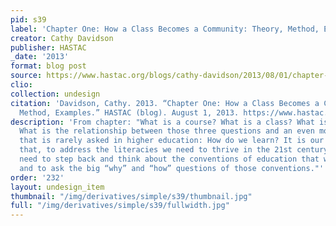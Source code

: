 ```yaml
---
pid: s39
label: 'Chapter One: How a Class Becomes a Community: Theory, Method, Examples'
creator: Cathy Davidson
publisher: HASTAC
_date: '2013'
format: blog post
source: https://www.hastac.org/blogs/cathy-davidson/2013/08/01/chapter-one-how-class-becomes-community-theory-method-examples
clio:
collection: undesign
citation: 'Davidson, Cathy. 2013. “Chapter One: How a Class Becomes a Community: Theory,
  Method, Examples.” HASTAC (blog). August 1, 2013. https://www.hastac.org/blogs/cathy-davidson/2013/08/01/chapter-one-how-class-becomes-community-theory-method-examples.'
description: 'From chapter: "What is a course? What is a class? What is a community?
  What is the relationship between those three questions and an even more basic one
  that is rarely asked in higher education: How do we learn? It is our conviction
  that, to address the literacies we need to thrive in the 21st century, we first
  need to step back and think about the conventions of education that we have inherited
  and to ask the big “why” and “how” questions of those conventions."'
order: '232'
layout: undesign_item
thumbnail: "/img/derivatives/simple/s39/thumbnail.jpg"
full: "/img/derivatives/simple/s39/fullwidth.jpg"
---
```

